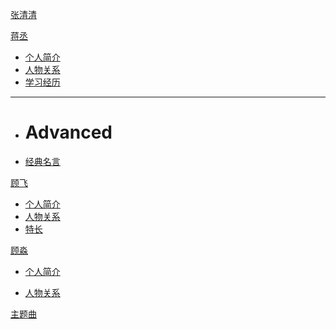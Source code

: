 [张清清](index.md)

[蒋丞]()

* [个人简介](jiangcheng/gerenjianjie.md)
* [人物关系](jiangcheng/renwuguanxi.md)
* [学习经历](jiangcheng/xuexijingli.md)
- - - -
  * # Advanced
  * [经典名言](jiangcheng/jingdianmingyan.md)

[顾飞]()

* [个人简介](gufei/gerenjianjie.md)
* [人物关系](gufei/renwuguanxi.md)
* [特长](gufei/techang.md)

[顾淼]()

* [个人简介](gumiao/gerenjianjie.md)

* [人物关系](gumiao/renwuguanxi.md)

[主题曲](coding/Note.md)


<script src="https://polyfill.io/v3/polyfill.min.js?features=es6"></script>
<script id="MathJax-script" async src="https://cdn.jsdelivr.net/npm/mathjax@3/es5/tex-mml-chtml.js"></script>
